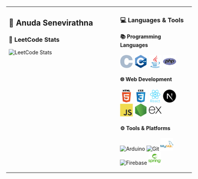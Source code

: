 <table>
  <tr>
    <!-- LEFT COLUMN -->
    <td width="60%" valign="top">
      <h2 align="left">👋 Anuda Senevirathna</h2>
      <h3>🧠 LeetCode Stats</h3>
      <p align="left">
        <img src="https://leetcard.jacoblin.cool/NMAnuda?ext=heatmap&theme=dark" alt="LeetCode Stats" />
      </p>
    </td>
    <!-- RIGHT COLUMN -->
    <td width="40%" valign="top">
      <h3 align="left">💻 Languages & Tools</h3>
      <h4>📚 Programming Languages</h4>
      <p align="left">
        <img src="https://raw.githubusercontent.com/devicons/devicon/master/icons/c/c-original.svg" alt="C" width="35" height="35"/>
        <img src="https://raw.githubusercontent.com/devicons/devicon/master/icons/cplusplus/cplusplus-original.svg" alt="C++" width="35" height="35"/>
        <img src="https://raw.githubusercontent.com/devicons/devicon/master/icons/java/java-original.svg" alt="Java" width="35" height="35"/>
        <img src="https://raw.githubusercontent.com/devicons/devicon/master/icons/php/php-original.svg" alt="PHP" width="35" height="35"/>
      </p>
      <h4>🌐 Web Development</h4>
      <p align="left">
        <img src="https://raw.githubusercontent.com/devicons/devicon/master/icons/html5/html5-original-wordmark.svg" alt="HTML5" width="35" height="35"/>
        <img src="https://raw.githubusercontent.com/devicons/devicon/master/icons/css3/css3-original-wordmark.svg" alt="CSS3" width="35" height="35"/>
        <img src="https://raw.githubusercontent.com/devicons/devicon/master/icons/react/react-original-wordmark.svg" alt="React" width="35" height="35"/>
        <img src="https://raw.githubusercontent.com/devicons/devicon/master/icons/nextjs/nextjs-original.svg" alt="Next.js" width="35" height="35"/>
        <img src="https://raw.githubusercontent.com/devicons/devicon/master/icons/javascript/javascript-original.svg" alt="JavaScript" width="35" height="35"/>
        <img src="https://raw.githubusercontent.com/devicons/devicon/master/icons/nodejs/nodejs-original.svg" alt="Node.js" width="35" height="35"/>
        <img src="https://raw.githubusercontent.com/devicons/devicon/master/icons/express/express-original.svg" alt="Express" width="35" height="35"/>
      </p>
      <h4>⚙️ Tools & Platforms</h4>
      <p align="left">
        <img src="https://cdn.worldvectorlogo.com/logos/arduino-1.svg" alt="Arduino" width="35" height="35"/>
        <img src="https://www.vectorlogo.zone/logos/git-scm/git-scm-icon.svg" alt="Git" width="35" height="35"/>
        <img src="https://raw.githubusercontent.com/devicons/devicon/master/icons/mysql/mysql-original-wordmark.svg" alt="MySQL" width="35" height="35"/>
        <img src="https://www.vectorlogo.zone/logos/firebase/firebase-icon.svg" alt="Firebase" width="35" height="35"/>
        <img src="https://raw.githubusercontent.com/devicons/devicon/master/icons/spring/spring-original-wordmark.svg" alt="Spring Boot" width="35" height="35"/>
      </p>
    </td>
  </tr>
</table>
